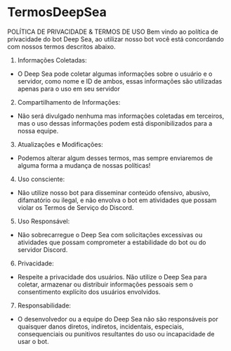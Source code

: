 # TermosDeepSea

POLÍTICA DE PRIVACIDADE & TERMOS DE USO
Bem vindo ao política de privacidade do bot Deep Sea, ao utilizar nosso bot você está concordando com nossos termos descritos abaixo.
1. Informações Coletadas:
- O Deep Sea pode coletar algumas informações sobre o usuário e o servidor, como nome e ID de ambos, essas informações são utilizadas apenas para o uso em seu servidor
2. Compartilhamento de Informações:
- Não será divulgado nenhuma mas informações coletadas em terceiros, mas o uso dessas informações podem está disponibilizados para a nossa equipe.
3. Atualizações e Modificações:
- Podemos alterar algum desses termos, mas sempre enviaremos de alguma forma a mudança de nossas políticas!
4. Uso consciente:
- Não utilize nosso bot para disseminar conteúdo ofensivo, abusivo, difamatório ou ilegal, e não envolva o bot em atividades que possam violar os Termos de Serviço do Discord.
5. Uso Responsável:
- Não sobrecarregue o Deep Sea com solicitações excessivas ou atividades que possam comprometer a estabilidade do bot ou do servidor Discord.
6. Privacidade:
- Respeite a privacidade dos usuários. Não utilize o Deep Sea para coletar, armazenar ou distribuir informações pessoais sem o consentimento explícito dos usuários envolvidos.
7. Responsabilidade:
- O desenvolvedor ou a equipe do Deep Sea não são responsáveis por quaisquer danos diretos, indiretos, incidentais, especiais, consequenciais ou punitivos resultantes do uso ou incapacidade de usar o bot.
